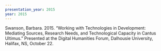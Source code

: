 ```yaml
---
presentation_year: 2015
year: 2015
---
```


Swanson, Barbara. 2015. “Working with Technologies in Development: Mediating Sources, Research Needs, and Technological Capacity in Cantus Ultimus.” Presented at the Digital Humanities Forum, Dalhousie University, Halifax, NS, October 22.